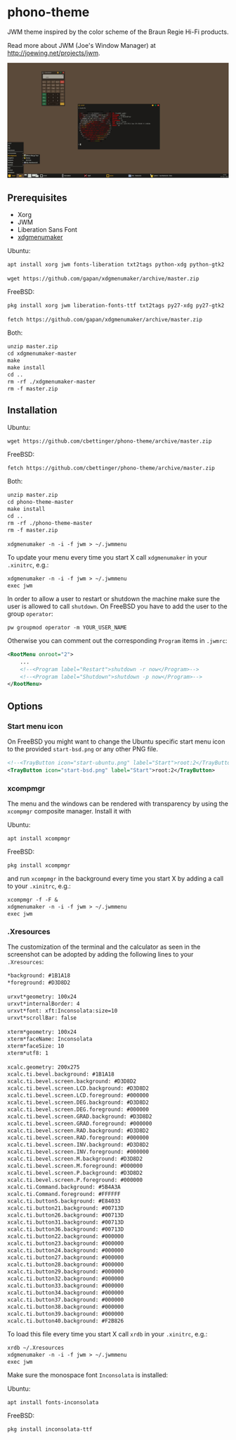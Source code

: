 # phono-theme
JWM theme inspired by the color scheme of the Braun Regie Hi-Fi products.

Read more about JWM (Joe's Window Manager) at http://joewing.net/projects/jwm.

![Screenshot](https://github.com/cbettinger/phono-theme/blob/master/screenshot.png)

## Prerequisites
* Xorg
* JWM
* Liberation Sans Font
* [xdgmenumaker](https://github.com/gapan/xdgmenumaker)

Ubuntu:
```shell
apt install xorg jwm fonts-liberation txt2tags python-xdg python-gtk2

wget https://github.com/gapan/xdgmenumaker/archive/master.zip
```

FreeBSD:
```shell
pkg install xorg jwm liberation-fonts-ttf txt2tags py27-xdg py27-gtk2

fetch https://github.com/gapan/xdgmenumaker/archive/master.zip
```

Both:
```shell
unzip master.zip
cd xdgmenumaker-master
make
make install
cd ..
rm -rf ./xdgmenumaker-master
rm -f master.zip
```

## Installation
Ubuntu:
```shell
wget https://github.com/cbettinger/phono-theme/archive/master.zip
````

FreeBSD:
```shell
fetch https://github.com/cbettinger/phono-theme/archive/master.zip
```

Both:
```shell
unzip master.zip
cd phono-theme-master
make install
cd ..
rm -rf ./phono-theme-master
rm -f master.zip

xdgmenumaker -n -i -f jwm > ~/.jwmmenu
```

To update your menu every time you start X call `xdgmenumaker` in your `.xinitrc`, e.g.:

```shell
xdgmenumaker -n -i -f jwm > ~/.jwmmenu
exec jwm
```

In order to allow a user to restart or shutdown the machine make sure the user is allowed to call `shutdown`. On FreeBSD you have to add the user to the group `operator`:

```shell
pw groupmod operator -m YOUR_USER_NAME
```

Otherwise you can comment out the corresponding `Program` items in `.jwmrc`:

```xml
<RootMenu onroot="2">
	...
	<!--<Program label="Restart">shutdown -r now</Program>-->
	<!--<Program label="Shutdown">shutdown -p now</Program>-->
</RootMenu>
```

## Options

### Start menu icon
On FreeBSD you might want to change the Ubuntu specific start menu icon to the provided `start-bsd.png` or any other PNG file.

```xml
<!--<TrayButton icon="start-ubuntu.png" label="Start">root:2</TrayButton>-->
<TrayButton icon="start-bsd.png" label="Start">root:2</TrayButton>
```

### xcompmgr
The menu and the windows can be rendered with transparency by using the `xcompmgr` composite manager. Install it with

Ubuntu:
```shell
apt install xcompmgr
```

FreeBSD:
```shell
pkg install xcompmgr
```

and run `xcompmgr` in the background every time you start X by adding a call to your `.xinitrc`, e.g.:

```shell
xcompmgr -f -F &
xdgmenumaker -n -i -f jwm > ~/.jwmmenu
exec jwm
```

### .Xresources
The customization of the terminal and the calculator as seen in the screenshot can be adopted by adding the following lines to your `.Xresources`:

```
*background: #1B1A18
*foreground: #D3D8D2

urxvt*geometry: 100x24
urxvt*internalBorder: 4
urxvt*font: xft:Inconsolata:size=10
urxvt*scrollBar: false

xterm*geometry: 100x24
xterm*faceName: Inconsolata
xterm*faceSize: 10
xterm*utf8: 1

xcalc.geometry: 200x275
xcalc.ti.bevel.background: #1B1A18
xcalc.ti.bevel.screen.background: #D3D8D2
xcalc.ti.bevel.screen.LCD.background: #D3D8D2
xcalc.ti.bevel.screen.LCD.foreground: #000000
xcalc.ti.bevel.screen.DEG.background: #D3D8D2
xcalc.ti.bevel.screen.DEG.foreground: #000000
xcalc.ti.bevel.screen.GRAD.background: #D3D8D2
xcalc.ti.bevel.screen.GRAD.foreground: #000000
xcalc.ti.bevel.screen.RAD.background: #D3D8D2
xcalc.ti.bevel.screen.RAD.foreground: #000000
xcalc.ti.bevel.screen.INV.background: #D3D8D2
xcalc.ti.bevel.screen.INV.foreground: #000000
xcalc.ti.bevel.screen.M.background: #D3D8D2
xcalc.ti.bevel.screen.M.foreground: #000000
xcalc.ti.bevel.screen.P.background: #D3D8D2
xcalc.ti.bevel.screen.P.foreground: #000000
xcalc.ti.Command.background: #5B4A3A
xcalc.ti.Command.foreground: #FFFFFF
xcalc.ti.button5.background: #E84033
xcalc.ti.button21.background: #00713D
xcalc.ti.button26.background: #00713D
xcalc.ti.button31.background: #00713D
xcalc.ti.button36.background: #00713D
xcalc.ti.button22.background: #000000
xcalc.ti.button23.background: #000000
xcalc.ti.button24.background: #000000
xcalc.ti.button27.background: #000000
xcalc.ti.button28.background: #000000
xcalc.ti.button29.background: #000000
xcalc.ti.button32.background: #000000
xcalc.ti.button33.background: #000000
xcalc.ti.button34.background: #000000
xcalc.ti.button37.background: #000000
xcalc.ti.button38.background: #000000
xcalc.ti.button39.background: #000000
xcalc.ti.button40.background: #F2B826
```

To load this file every time you start X call `xrdb` in your `.xinitrc`, e.g.:

```shell
xrdb ~/.Xresources
xdgmenumaker -n -i -f jwm > ~/.jwmmenu
exec jwm
```

Make sure the monospace font `Inconsolata` is installed:

Ubuntu:
```shell
apt install fonts-inconsolata
```

FreeBSD:
```shell
pkg install inconsolata-ttf
```
